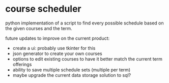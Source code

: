 # course scheduler
 python implementation of a script to find every possible schedule based on the given courses and the term.

 future updates to improve on the current product:
 - create a ui: probably use tkinter for this
 - json generator to create your own courses
 - options to edit existing courses to have it better match the current term offerings
 - ability to save multiple schedule sets (multiple per term)
 - maybe upgrade the current data storage solution to sql?

